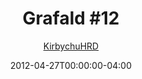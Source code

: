 ---
title: "Grafald #12"
type: "image"
date: 2012-04-27T00:00:00-04:00
draft: false
categories:
- comics
- collaborations
tags:
- grafald
image_path: "/projects/grafald/comics/img/2012/12.png"
alt_text: ""
is_subpage: true
author: "[KirbychuHRD](https://cohost.org/KirbychuHRD)"
---